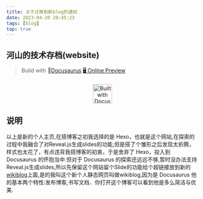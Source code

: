 ```yaml
---
title: 关于迁移到新blog的通知
date: 2023-04-20 20:45:23
tags: [blog]
top: true
---
```

## 河山的技术存档(website)

> Build with 🦖<a href="https://docusaurus.io/">Docusaurus</a>  <a href="https://wrm244.github.io">🖥 Online Preview</a>

<p align=center>
<a href="https://docusaurus.io/zh-CN/" target="_blank"><img alt="Built with Docusaurus" style="height:50px;margin-top:0.5rem" src="https://wrm244.github.io/assets/images/buildwith.png" /></a>


## 说明
以上是新的个人主页,在搭博客之初我选择的是 Hexo，也就是这个网站,在探索的过程中我融合了对Reveal.js生成slides的功能,但是搭了个雏形之后发现太折腾，样式也太花了，有点违背我搭博客的初衷，于是舍弃了 Hexo，投入到 Docusaurus 的怀抱当中.但对于 Docusaurus 的探索还远远不够,暂时没办法支持Reveal.js生成slides,所以先保留这个网站留个Slide的功能给个超链接放到新的[wikiblog](https://wrm244.gxist.cn)上面,是的我叫这个新个人静态网页叫做wikiblog,因为是 Docusaurus 他的基本两个特性:发布博客,书写文档．你打开这个博客可以看到他是多么简洁与优美.
